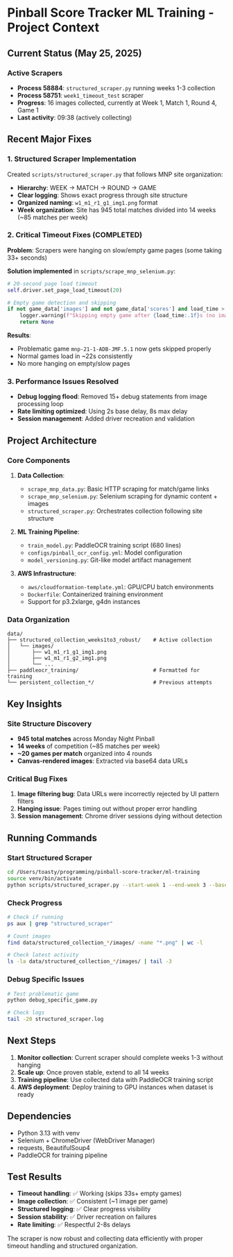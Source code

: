 # Pinball Score Tracker ML Training - Project Context

## Current Status (May 25, 2025)

### Active Scrapers
- **Process 58884**: `structured_scraper.py` running weeks 1-3 collection
- **Process 58751**: `week1_timeout_test` scraper
- **Progress**: 16 images collected, currently at Week 1, Match 1, Round 4, Game 1
- **Last activity**: 09:38 (actively collecting)

## Recent Major Fixes

### 1. Structured Scraper Implementation
Created `scripts/structured_scraper.py` that follows MNP site organization:
- **Hierarchy**: WEEK → MATCH → ROUND → GAME
- **Clear logging**: Shows exact progress through site structure
- **Organized naming**: `w1_m1_r1_g1_img1.png` format
- **Week organization**: Site has 945 total matches divided into 14 weeks (~85 matches per week)

### 2. Critical Timeout Fixes (COMPLETED)
**Problem**: Scrapers were hanging on slow/empty game pages (some taking 33+ seconds)

**Solution implemented** in `scripts/scrape_mnp_selenium.py`:
```python
# 20-second page load timeout
self.driver.set_page_load_timeout(20)

# Empty game detection and skipping
if not game_data['images'] and not game_data['scores'] and load_time > 15:
    logger.warning(f"Skipping empty game after {load_time:.1f}s (no images or scores)")
    return None
```

**Results**: 
- Problematic game `mnp-21-1-ADB-JMF.5.1` now gets skipped properly
- Normal games load in ~22s consistently
- No more hanging on empty/slow pages

### 3. Performance Issues Resolved
- **Debug logging flood**: Removed 15+ debug statements from image processing loop
- **Rate limiting optimized**: Using 2s base delay, 8s max delay
- **Session management**: Added driver recreation and validation

## Project Architecture

### Core Components
1. **Data Collection**:
   - `scrape_mnp_data.py`: Basic HTTP scraping for match/game links
   - `scrape_mnp_selenium.py`: Selenium scraping for dynamic content + images
   - `structured_scraper.py`: Orchestrates collection following site structure

2. **ML Training Pipeline**:
   - `train_model.py`: PaddleOCR training script (680 lines)
   - `configs/pinball_ocr_config.yml`: Model configuration
   - `model_versioning.py`: Git-like model artifact management

3. **AWS Infrastructure**:
   - `aws/cloudformation-template.yml`: GPU/CPU batch environments
   - `Dockerfile`: Containerized training environment
   - Support for p3.2xlarge, g4dn instances

### Data Organization
```
data/
├── structured_collection_weeks1to3_robust/    # Active collection
│   └── images/
│       ├── w1_m1_r1_g1_img1.png
│       ├── w1_m1_r1_g2_img1.png
│       └── ...
├── paddleocr_training/                        # Formatted for training
└── persistent_collection_*/                   # Previous attempts
```

## Key Insights

### Site Structure Discovery
- **945 total matches** across Monday Night Pinball
- **14 weeks** of competition (~85 matches per week)
- **~20 games per match** organized into 4 rounds
- **Canvas-rendered images**: Extracted via base64 data URLs

### Critical Bug Fixes
1. **Image filtering bug**: Data URLs were incorrectly rejected by UI pattern filters
2. **Hanging issue**: Pages timing out without proper error handling
3. **Session management**: Chrome driver sessions dying without detection

## Running Commands

### Start Structured Scraper
```bash
cd /Users/toasty/programming/pinball-score-tracker/ml-training
source venv/bin/activate
python scripts/structured_scraper.py --start-week 1 --end-week 3 --base-delay 2 --max-delay 8 --session-name weeks1to3_robust &
```

### Check Progress
```bash
# Check if running
ps aux | grep "structured_scraper"

# Count images
find data/structured_collection_*/images/ -name "*.png" | wc -l

# Check latest activity
ls -la data/structured_collection_*/images/ | tail -3
```

### Debug Specific Issues
```bash
# Test problematic game
python debug_specific_game.py

# Check logs
tail -20 structured_scraper.log
```

## Next Steps

1. **Monitor collection**: Current scraper should complete weeks 1-3 without hanging
2. **Scale up**: Once proven stable, extend to all 14 weeks
3. **Training pipeline**: Use collected data with PaddleOCR training script
4. **AWS deployment**: Deploy training to GPU instances when dataset is ready

## Dependencies
- Python 3.13 with venv
- Selenium + ChromeDriver (WebDriver Manager)
- requests, BeautifulSoup4
- PaddleOCR for training pipeline

## Test Results
- **Timeout handling**: ✅ Working (skips 33s+ empty games)
- **Image collection**: ✅ Consistent (~1 image per game)
- **Structured logging**: ✅ Clear progress visibility
- **Session stability**: ✅ Driver recreation on failures
- **Rate limiting**: ✅ Respectful 2-8s delays

The scraper is now robust and collecting data efficiently with proper timeout handling and structured organization.
